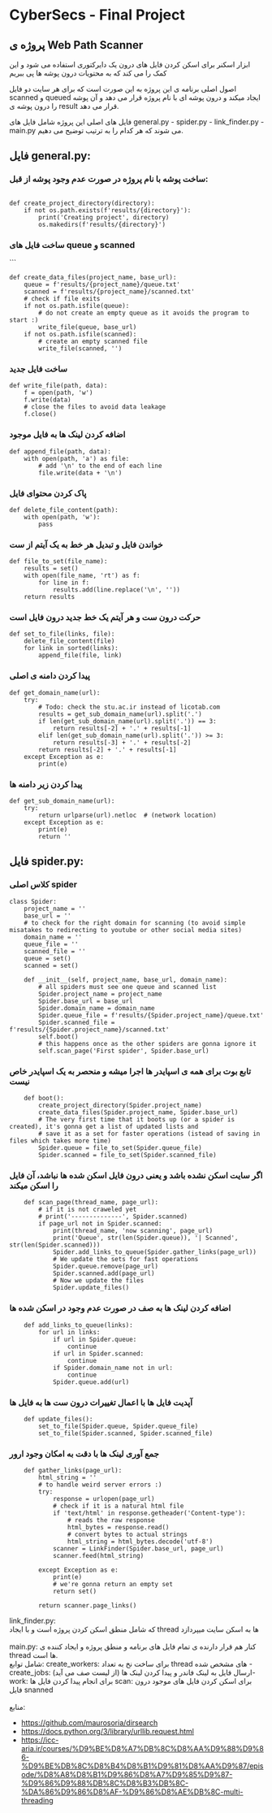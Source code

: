 # CyberSecs - Final Project

## پروژه ی Web Path Scanner

ابزار اسکنر برای اسکن کردن فایل های درون یک دایرکتوری استفاده می شود و این کمک را می کند که به محتویات درون پوشه ها پی ببریم

اصول اصلی برنامه ی این پروژه به این صورت است که برای هر سایت دو فایل scanned و  queued ایجاد میکند و درون پوشه ای با نام پروژه قرار می دهد 
و آن پوشه را درون پوشه ی result قرار می دهد.

فایل های اصلی این پروژه شامل فایل های general.py - spider.py - link_finder.py - main.py  می شوند که هر کدام را به ترتیب توضیح می دهیم.

## فایل general.py:

### ساخت پوشه با نام پروژه در صورت عدم وجود پوشه از قبل:

```

def create_project_directory(directory):
    if not os.path.exists(f'results/{directory}'):
        print('Creating project', directory)
        os.makedirs(f'results/{directory}')

```

### ساخت فایل های queue و scanned

‍‍‌```
```
def create_data_files(project_name, base_url):
    queue = f'results/{project_name}/queue.txt'
    scanned = f'results/{project_name}/scanned.txt'
    # check if file exits
    if not os.path.isfile(queue):
        # do not create an empty queue as it avoids the program to start :)
        write_file(queue, base_url)
    if not os.path.isfile(scanned):
        # create an empty scanned file
        write_file(scanned, '')

```

### ساخت فایل جدید

```
def write_file(path, data):
    f = open(path, 'w')
    f.write(data)
    # close the files to avoid data leakage
    f.close()
```

### اضافه کردن  لینک ها به فایل موجود

```
def append_file(path, data):
    with open(path, 'a') as file:
        # add '\n' to the end of each line
        file.write(data + '\n')
```


### پاک کردن محتوای فایل


```
def delete_file_content(path):
    with open(path, 'w'):
        pass
```

### خواندن فایل و تبدیل هر خط به یک آیتم از ست

```
def file_to_set(file_name):
    results = set()
    with open(file_name, 'rt') as f:
        for line in f:
            results.add(line.replace('\n', ''))
    return results
```

### حرکت درون ست و هر آیتم یک خط جدید درون فایل است


```
def set_to_file(links, file):
    delete_file_content(file)
    for link in sorted(links):
        append_file(file, link)
```

### پیدا کردن دامنه ی اصلی


```
def get_domain_name(url):
    try:
        # Todo: check the stu.ac.ir instead of licotab.com
        results = get_sub_domain_name(url).split('.')
        if len(get_sub_domain_name(url).split('.')) == 3:
            return results[-2] + '.' + results[-1]
        elif len(get_sub_domain_name(url).split('.')) >= 3:
            return results[-3] + '.' + results[-2]
        return results[-2] + '.' + results[-1]
    except Exception as e:
        print(e)
```

### پیدا کردن زیر دامنه ها


```
def get_sub_domain_name(url):
    try:
        return urlparse(url).netloc  # (network location)
    except Exception as e:
        print(e)
        return ''
```
## فایل spider.py:


### کلاس اصلی spider
```
class Spider:
    project_name = ''
    base_url = ''
    # to check for the right domain for scanning (to avoid simple misatakes to redirecting to youtube or other social media sites)
    domain_name = ''
    queue_file = ''
    scanned_file = ''
    queue = set()
    scanned = set()

    def __init__(self, project_name, base_url, domain_name):
        # all spiders must see one queue and scanned list 
        Spider.project_name = project_name
        Spider.base_url = base_url
        Spider.domain_name = domain_name
        Spider.queue_file = f'results/{Spider.project_name}/queue.txt'
        Spider.scanned_file = f'results/{Spider.project_name}/scanned.txt'
        self.boot()
        # this happens once as the other spiders are gonna ignore it
        self.scan_page('First spider', Spider.base_url)
```

### تابع بوت برای همه ی اسپایدر ها اجرا میشه و منحصر به یک اسپایدر خاص نیست

```
    def boot():
        create_project_directory(Spider.project_name)
        create_data_files(Spider.project_name, Spider.base_url)
        # The very first time that it boots up (or a spider is created), it's gonna get a list of updated lists and
        # save it as a set for faster operations (istead of saving in files which takes more time)
        Spider.queue = file_to_set(Spider.queue_file)
        Spider.scanned = file_to_set(Spider.scanned_file)
```

### اگر سایت اسکن نشده باشد و یعنی درون فایل اسکن شده ها نباشد، آن فایل را اسکن میکند

```
    def scan_page(thread_name, page_url):
        # if it is not craweled yet
        # print('--------------', Spider.scanned)
        if page_url not in Spider.scanned:
            print(thread_name, 'now scanning', page_url)
            print('Queue', str(len(Spider.queue)), '| Scanned', str(len(Spider.scanned)))
            Spider.add_links_to_queue(Spider.gather_links(page_url))
            # We update the sets for fast operations
            Spider.queue.remove(page_url)
            Spider.scanned.add(page_url)
            # Now we update the files
            Spider.update_files()
```

### اضافه کردن لینک ها به صف در صورت عدم وجود در اسکن شده ها 

```
    def add_links_to_queue(links):
        for url in links:
            if url in Spider.queue:
                continue
            if url in Spider.scanned:
                continue
            if Spider.domain_name not in url:
                continue
            Spider.queue.add(url)
```

### آپدیت فایل ها با اعمال تغییرات درون ست ها به فایل ها

```
    def update_files():
        set_to_file(Spider.queue, Spider.queue_file)
        set_to_file(Spider.scanned, Spider.scanned_file)
```
### جمع آوری لینک ها با دقت به امکان وجود ارور 

```
    def gather_links(page_url):
        html_string = ''
        # to handle weird server errors :)
        try:
            response = urlopen(page_url)
            # check if it is a natural html file
            if 'text/html' in response.getheader('Content-type'):
                # reads the raw response
                html_bytes = response.read()
                # convert bytes to actual strings
                html_string = html_bytes.decode('utf-8')
            scanner = LinkFinder(Spider.base_url, page_url)
            scanner.feed(html_string)

        except Exception as e:
            print(e)
            # we're gonna return an empty set
            return set()
        
        return scanner.page_links()
```


link_finder.py:
<br />
که شامل منطق اسکن کردن پروژه است و با ایجاد thread ها به اسکن سایت میپردازد 
<br />
<br />
main.py:
کنار هم قرار دارنده ی تمام فایل های برنامه و منطق پروژه و ایجاد کننده ی thread ها است.
<br />
شامل توابع: create_workers: برای ساخت نخ به تعداد thread های مشخص شده - create_jobs: ارسال فایل به لینک فاندر و پیدا کردن لینک ها (از لیست صف می آید)-
work: برای انجام پیدا کردن فایل ها
scan: برای اسکن کردن فایل های موجود درون فایل snanned
<br />
<br />
منابع:

- https://github.com/maurosoria/dirsearch
- https://docs.python.org/3/library/urllib.request.html
- https://icc-aria.ir/courses/%D9%BE%D8%A7%DB%8C%D8%AA%D9%88%D9%86-%D9%BE%DB%8C%D8%B4%D8%B1%D9%81%D8%AA%D9%87/episode/%D8%A8%D8%B1%D9%86%D8%A7%D9%85%D9%87-%D9%86%D9%88%DB%8C%D8%B3%DB%8C-%DA%86%D9%86%D8%AF-%D9%86%D8%AE%DB%8C-multi-threading
